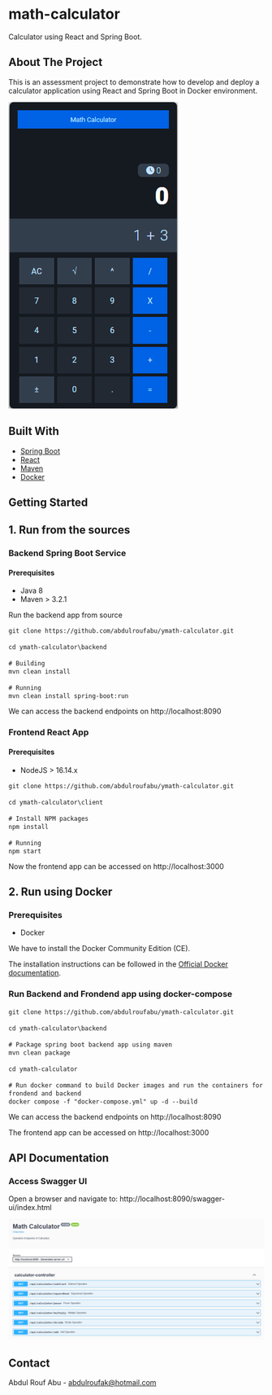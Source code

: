 # math-calculator
Calculator using React and Spring Boot.

<!-- ABOUT THE PROJECT -->
## About The Project
This is an assessment project to demonstrate how to develop and deploy a calculator application using React and Spring Boot in Docker environment.

![product-screenshot!](/images/product-screenshot.png)

## Built With
* [Spring Boot](https://spring.io/projects/spring-boot)
* [React](https://reactjs.org/)
* [Maven](https://maven.apache.org/)
* [Docker](https://www.docker.com/)

<!-- GETTING STARTED -->
## Getting Started

## 1. Run from the sources

### Backend Spring Boot Service

#### Prerequisites
* Java 8
* Maven > 3.2.1

Run the backend app from source

```
git clone https://github.com/abdulroufabu/ymath-calculator.git

cd ymath-calculator\backend

# Building
mvn clean install

# Running
mvn clean install spring-boot:run
```
We can access the backend endpoints on http://localhost:8090

### Frontend React App

#### Prerequisites
* NodeJS > 16.14.x

```
git clone https://github.com/abdulroufabu/ymath-calculator.git

cd ymath-calculator\client

# Install NPM packages
npm install

# Running
npm start
```
Now the frontend app can be accessed on http://localhost:3000

## 2. Run using Docker

### Prerequisites
* Docker

We have to install the Docker Community Edition (CE).

The installation instructions can be followed in the [Official Docker documentation](https://docs.docker.com/get-docker/).

### Run Backend and Frondend app using docker-compose 
```
git clone https://github.com/abdulroufabu/ymath-calculator.git

cd ymath-calculator\backend

# Package spring boot backend app using maven
mvn clean package

cd ymath-calculator

# Run docker command to build Docker images and run the containers for frondend and backend
docker compose -f "docker-compose.yml" up -d --build

```
We can access the backend endpoints on http://localhost:8090

The frontend app can be accessed on http://localhost:3000

## API Documentation

### Access Swagger UI

Open a browser and navigate to: http://localhost:8090/swagger-ui/index.html

![product-screenshot!](/images/swagger-ui.png)

<!-- CONTACT -->
## Contact

Abdul Rouf Abu - abdulroufak@hotmail.com